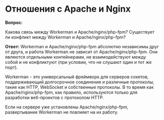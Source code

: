# Отношения с Apache и Nginx
**Вопрос:**

Какова связь между Workerman и Apache/nginx/php-fpm? Существует ли конфликт между Workerman и Apache/nginx/php-fpm?

**Ответ:**
Workerman и Apache/nginx/php-fpm абсолютно независимы друг от друга, и работа Workerman не зависит от Apache/nginx/php-fpm. Они являются отдельными контейнерами, не взаимодействуют между собой и не конфликтуют (при условии, что не слушают один и тот же порт).

Workerman - это универсальный фреймворк для серверов сокетов, поддерживающий долгосрочное соединение и различные протоколы, такие как HTTP, WebSocket и собственные протоколы. В то время как Apache/nginx/php-fpm, как правило, используются только для разработки веб-проектов с протоколом HTTP.

Если на сервере уже установлены Apache/nginx/php-fpm, развертывание Workerman не повлияет на их работу.

